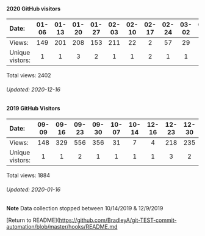 #### 2020 GitHub visitors
Date:		  |   01-06   |       01-13   |       01-20   |       01-27   |       02-03   |       02-10   |       02-17   |       02-24   |       03-02   |       03-09   |       03-16   |       03-23   |       03-30   |       04-06   |       04-13   |       04-20   |       05-04   |       05-11   |       05-18   |       05-25   |       06-01  |  06-08  |  06-22  |  07-20  |  07-27  |  08-03  |  08-10  |  08-17  |  08-24  |  08-31  |  09-07  |  09-14  |  09-28  |  10-05  |  10-12  |  10-19  |  10-26  |  11-02  |  11-09  |  11-16  |  11-23  |  11-30  |  12-07
|:---  |:---:  |:---:  |:---:  |:---:  |:---:  |:---:  |:---:  |:---:  |:---:  |:---:  |:---:  |:---:  |:---:  |:---:  |:---:  |:---:  |:---:  |:---:  |:---:  |:---:  |:---:  |:---:  |:---:  |:---:  |:---:  |:---:  |:---:  |:---:  |:---:  |:---:  |:---:  |:---:  |:---:  |:---:  |:---:  |:---:  |:---:  |:---:  |:---:  |:---:  |:---:  |:---:  |:---:
Views:		  |  149     |       201     |       208     |       153     |       211     |       22      |       2       |       57      |       29      |       15      |       13      |       9       |       3       |       31      |       31      |       21      |       175     |       45      |       149     |       2       |       1      |  15     |  10     |  3      |  22     |  1      |  44     |  3      |  14     |  13     |  132    |  7      |  36     |  21     |  72     |  70     |  70     |  18     |  56     |  78     |  26     |  139    |  25
Unique            vistors:  |   1       |       1       |       3       |       2       |       1       |       1       |       2       |       1       |       1       |       1       |       1       |       1       |       3       |       1       |       2       |       1       |       1       |       2       |       1       |       1       |      1  |      2  |      1  |      2  |      2  |      1  |      1  |      1  |      1  |      2  |      1  |      1  |      2  |      1  |      1  |      1  |      2  |      1  |      1  |      1  |      2  |      2  |      4

Total views: 2402
###### Updated: 2020-12-16

#### 2019 GitHub Visitors
Date:   | 09-09 | 09-16 | 09-23 | 09-30 | 10-07 | 10-14 | 12-16 | 12-23 | 12-30
|:---   |:---:    |:---:  |:---:  |:---:  |:---:  |:---:  |:---:  |:---:  |:---:
Views:  |  148  |  329  |  556  |  356  |  31   |   7  |   4  | 218 | 235
Unique  vistors:  |  1  |   1   |   2   |   1   |   1  |   1  |  1  |  3  |  2

Total views: 1884
###### Updated: 2020-01-16
**Note**  Data collection stopped between 10/14/2019 & 12/9/2019

[Return to README](https://github.com/BradleyA/git-TEST-commit-automation/blob/master/hooks/README.md
